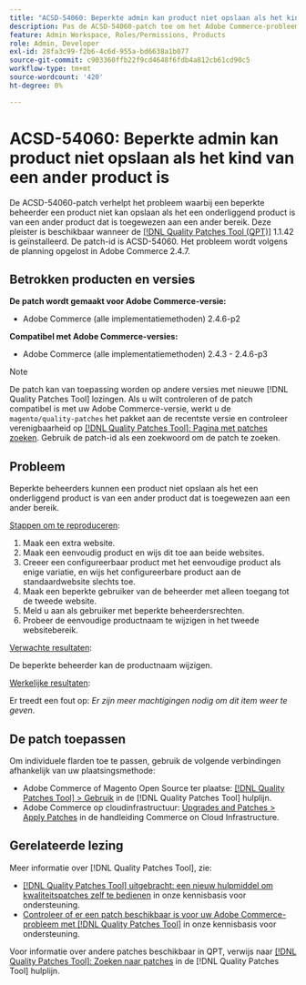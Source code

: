 ```yaml
---
title: "ACSD-54060: Beperkte admin kan product niet opslaan als het kind van een ander product is"
description: Pas de ACSD-54060-patch toe om het Adobe Commerce-probleem op te lossen waarbij een beperkte beheerder een product niet kan opslaan als het een onderliggend product is van een ander product dat is toegewezen aan een ander bereik.
feature: Admin Workspace, Roles/Permissions, Products
role: Admin, Developer
exl-id: 28fa3c99-f2b6-4c6d-955a-bd6638a1b077
source-git-commit: c903360ffb22f9cd4648f6fdb4a812cb61cd90c5
workflow-type: tm+mt
source-wordcount: '420'
ht-degree: 0%

---
```


# ACSD-54060: Beperkte admin kan product niet opslaan als het kind van een ander product is

De ACSD-54060-patch verhelpt het probleem waarbij een beperkte beheerder een product niet kan opslaan als het een onderliggend product is van een ander product dat is toegewezen aan een ander bereik. Deze pleister is beschikbaar wanneer de [[!DNL Quality Patches Tool (QPT)]](/help/announcements/adobe-commerce-announcements/magento-quality-patches-released-new-tool-to-self-serve-quality-patches.md) 1.1.42 is geïnstalleerd. De patch-id is ACSD-54060. Het probleem wordt volgens de planning opgelost in Adobe Commerce 2.4.7.

## Betrokken producten en versies

**De patch wordt gemaakt voor Adobe Commerce-versie:**

* Adobe Commerce (alle implementatiemethoden) 2.4.6-p2

**Compatibel met Adobe Commerce-versies:**

* Adobe Commerce (alle implementatiemethoden) 2.4.3 - 2.4.6-p3

>[!NOTE]
>
>De patch kan van toepassing worden op andere versies met nieuwe [!DNL Quality Patches Tool] lozingen. Als u wilt controleren of de patch compatibel is met uw Adobe Commerce-versie, werkt u de `magento/quality-patches` het pakket aan de recentste versie en controleer verenigbaarheid op [[!DNL Quality Patches Tool]: Pagina met patches zoeken](https://experienceleague.adobe.com/tools/commerce-quality-patches/index.html). Gebruik de patch-id als een zoekwoord om de patch te zoeken.

## Probleem

Beperkte beheerders kunnen een product niet opslaan als het een onderliggend product is van een ander product dat is toegewezen aan een ander bereik.

<u>Stappen om te reproduceren</u>:

1. Maak een extra website.
1. Maak een eenvoudig product en wijs dit toe aan beide websites.
1. Creeer een configureerbaar product met het eenvoudige product als enige variatie, en wijs het configureerbare product aan de standaardwebsite slechts toe.
1. Maak een beperkte gebruiker van de beheerder met alleen toegang tot de tweede website.
1. Meld u aan als gebruiker met beperkte beheerdersrechten.
1. Probeer de eenvoudige productnaam te wijzigen in het tweede websitebereik.

<u>Verwachte resultaten</u>:

De beperkte beheerder kan de productnaam wijzigen.

<u>Werkelijke resultaten</u>:

Er treedt een fout op: *Er zijn meer machtigingen nodig om dit item weer te geven*.

## De patch toepassen

Om individuele flarden toe te passen, gebruik de volgende verbindingen afhankelijk van uw plaatsingsmethode:

* Adobe Commerce of Magento Open Source ter plaatse: [[!DNL Quality Patches Tool] > Gebruik](https://experienceleague.adobe.com/docs/commerce-operations/tools/quality-patches-tool/usage.html) in de [!DNL Quality Patches Tool] hulplijn.
* Adobe Commerce op cloudinfrastructuur: [Upgrades and Patches > Apply Patches](https://experienceleague.adobe.com/docs/commerce-cloud-service/user-guide/develop/upgrade/apply-patches.html) in de handleiding Commerce on Cloud Infrastructure.

## Gerelateerde lezing

Meer informatie over [!DNL Quality Patches Tool], zie:

* [[!DNL Quality Patches Tool] uitgebracht: een nieuw hulpmiddel om kwaliteitspatches zelf te bedienen](/help/announcements/adobe-commerce-announcements/magento-quality-patches-released-new-tool-to-self-serve-quality-patches.md) in onze kennisbasis voor ondersteuning.
* [Controleer of er een patch beschikbaar is voor uw Adobe Commerce-probleem met [!DNL Quality Patches Tool]](/help/support-tools/patches-available-in-qpt-tool/check-patch-for-magento-issue-with-magento-quality-patches.md) in onze kennisbasis voor ondersteuning.

Voor informatie over andere patches beschikbaar in QPT, verwijs naar [[!DNL Quality Patches Tool]: Zoeken naar patches](https://experienceleague.adobe.com/tools/commerce-quality-patches/index.html) in de [!DNL Quality Patches Tool] hulplijn.

